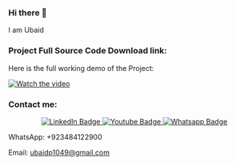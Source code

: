 ### Hi there 👋

I am Ubaid

### Project Full Source Code Download link: 

Here is the full working demo of the Project:

[![Watch the video](https://img.youtube.com/vi/fHOhlWKRklU/0.jpg)]([https://youtu.be/nTQUwghvy5Q](https://www.youtube.com/watch?v=fHOhlWKRklU&list=PLjowWp9YgJdqtHH5z7nFLPRHVduZD6Z3f&index=4))

### Contact me:

<div id="header" align="center">
  <div id="badges">
    <a href="https://www.linkedin.com/in/ubaidahmadceh/">
      <img src="https://img.shields.io/badge/LinkedIn-blue?style=for-the-badge&logo=linkedin&logoColor=white" alt="LinkedIn Badge"/>
    </a>
    <a href="https://www.youtube.com/channel/UCtIKyejnNPYaEXB5sgYADlg">
      <img src="https://img.shields.io/badge/YouTube-red?style=for-the-badge&logo=youtube&logoColor=white" alt="Youtube Badge"/>
    </a>
    <a href="https://wa.me/923484122900">
      <img src="https://img.shields.io/badge/Whatsapp-darkgreen?style=for-the-badge&logo=whatsapp&logoColor=white" alt="Whatsapp Badge"/>
    </a>
  </div>
</div>

WhatsApp: +923484122900

Email: ubaidp1049@gmail.com

